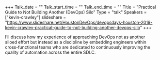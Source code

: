 +++
Talk_date = ""
Talk_start_time = ""
Talk_end_time = ""
Title = "Practical Guide to Not Building Another (DevOps) Silo"
Type = "talk"
Speakers = ["kevin-crawley"]
slideshare = "https://www.slideshare.net/HoustonDevOps/devopsdays-houston-2019-kevin-crawley-practical-guide-to-not-building-another-devops-silo"
+++

I’ll discuss how my experience of approaching DevOps not as another siloed effort but instead as a discipline by embedding engineers within cross-functional teams who are dedicated to continuously improving the quality of automation across the entire SDLC.